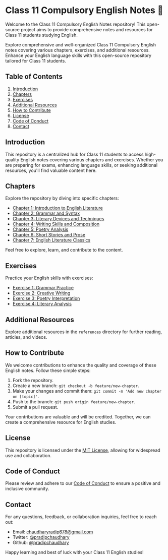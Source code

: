 # Class 11 Compulsory English Notes 📘

Welcome to the Class 11 Compulsory English Notes repository! This open-source project aims to provide comprehensive notes and resources for Class 11 students studying English.

Explore comprehensive and well-organized Class 11 Compulsory English notes covering various chapters, exercises, and additional resources. Enhance your English language skills with this open-source repository tailored for Class 11 students.

## Table of Contents

1. [Introduction](#introduction)
2. [Chapters](#chapters)
3. [Exercises](#exercises)
4. [Additional Resources](#additional-resources)
5. [How to Contribute](#how-to-contribute)
6. [License](#license)
7. [Code of Conduct](#code-of-conduct)
8. [Contact](#contact)

## Introduction

This repository is a centralized hub for Class 11 students to access high-quality English notes covering various chapters and exercises. Whether you are preparing for exams, enhancing language skills, or seeking additional resources, you'll find valuable content here.

## Chapters

Explore the repository by diving into specific chapters:

-  [Chapter 1: Introduction to English Literature](./chapters/chapter-1.md)
-  [Chapter 2: Grammar and Syntax](./chapters/chapter-2.md)
-  [Chapter 3: Literary Devices and Techniques](./chapters/chapter-3.md)
-  [Chapter 4: Writing Skills and Composition](./chapters/chapter-4.md)
-  [Chapter 5: Poetry Analysis](./chapters/chapter-5.md)
-  [Chapter 6: Short Stories and Prose](./chapters/chapter-6.md)
-  [Chapter 7: English Literature Classics](./chapters/chapter-7.md)

Feel free to explore, learn, and contribute to the content.

## Exercises

Practice your English skills with exercises:

-  [Exercise 1: Grammar Practice](./exercises/exercise-1.md)
-  [Exercise 2: Creative Writing](./exercises/exercise-2.md)
-  [Exercise 3: Poetry Interpretation](./exercises/exercise-3.md)
-  [Exercise 4: Literary Analysis](./exercises/exercise-4.md)

## Additional Resources

Explore additional resources in the `references` directory for further reading, articles, and videos.

## How to Contribute

We welcome contributions to enhance the quality and coverage of these English notes. Follow these simple steps:

1. Fork the repository.
2. Create a new branch: `git checkout -b feature/new-chapter`.
3. Make your changes and commit them: `git commit -m 'Add new chapter on [topic]'`.
4. Push to the branch: `git push origin feature/new-chapter`.
5. Submit a pull request.

Your contributions are valuable and will be credited. Together, we can create a comprehensive resource for English studies.

## License

This repository is licensed under the [MIT License](./LICENSE), allowing for widespread use and collaboration.

## Code of Conduct

Please review and adhere to our [Code of Conduct](./CODE_OF_CONDUCT.md) to ensure a positive and inclusive community.

## Contact

For any questions, feedback, or collaboration inquiries, feel free to reach out:

-  Email: chaudharyradip678@gmail.com
-  Twitter: [@pradipchaudhary](https://www.linkedin.com/pradipchaudhary)
-  Github: [@pradipchaudhary](https://github.com/pradipchaudhary)

Happy learning and best of luck with your Class 11 English studies!
